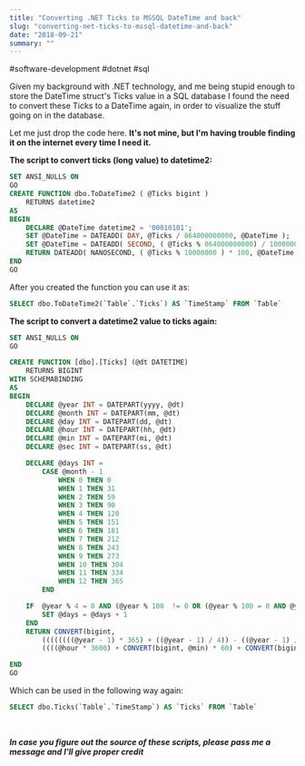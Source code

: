 ```yaml
---
title: "Converting .NET Ticks to MSSQL DateTime and back"
slug: "converting-net-ticks-to-mssql-datetime-and-back"
date: "2018-09-21"
summary: ""
---
```


#software-development #dotnet #sql

Given my background with .NET technology, and me being stupid enough to store the DateTime struct's Ticks value in a SQL database I found the need to convert these Ticks to a DateTime again, in order to visualize the stuff going on in the database.

Let me just drop the code here. **It's not mine, but I'm having trouble finding it on the internet every time I need it.**

**The script to convert ticks (long value) to datetime2:**

```sql
SET ANSI_NULLS ON
GO
CREATE FUNCTION dbo.ToDateTime2 ( @Ticks bigint )
    RETURNS datetime2
AS
BEGIN
    DECLARE @DateTime datetime2 = '00010101';
    SET @DateTime = DATEADD( DAY, @Ticks / 864000000000, @DateTime );
    SET @DateTime = DATEADD( SECOND, ( @Ticks % 864000000000) / 10000000, @DateTime );
    RETURN DATEADD( NANOSECOND, ( @Ticks % 10000000 ) * 100, @DateTime );
END
GO
```

After you created the function you can use it as:

```sql
SELECT dbo.ToDateTime2(`Table`.`Ticks`) AS `TimeStamp` FROM `Table`
```

**The script to convert a datetime2 value to ticks again:**

```sql
SET ANSI_NULLS ON
GO

CREATE FUNCTION [dbo].[Ticks] (@dt DATETIME)
    RETURNS BIGINT
WITH SCHEMABINDING
AS
BEGIN
    DECLARE @year INT = DATEPART(yyyy, @dt)
    DECLARE @month INT = DATEPART(mm, @dt)
    DECLARE @day INT = DATEPART(dd, @dt)
    DECLARE @hour INT = DATEPART(hh, @dt)
    DECLARE @min INT = DATEPART(mi, @dt)
    DECLARE @sec INT = DATEPART(ss, @dt)

    DECLARE @days INT =
        CASE @month - 1
            WHEN 0 THEN 0
            WHEN 1 THEN 31
            WHEN 2 THEN 59
            WHEN 3 THEN 90
            WHEN 4 THEN 120
            WHEN 5 THEN 151
            WHEN 6 THEN 181
            WHEN 7 THEN 212
            WHEN 8 THEN 243
            WHEN 9 THEN 273
            WHEN 10 THEN 304
            WHEN 11 THEN 334
            WHEN 12 THEN 365
        END

    IF  @year % 4 = 0 AND (@year % 100  != 0 OR (@year % 100 = 0 AND @year % 400 = 0)) AND @month > 2 BEGIN
        SET @days = @days + 1
    END
    RETURN CONVERT(bigint,
        ((((((((@year - 1) * 365) + ((@year - 1) / 4)) - ((@year - 1) / 100)) + ((@year - 1) / 400)) + @days) + @day) - 1) * 864000000000) +
        ((((@hour * 3600) + CONVERT(bigint, @min) * 60) + CONVERT(bigint, @sec)) * 10000000) + (CONVERT(bigint, DATEPART(ms, @dt)) * CONVERT(bigint,10000));

END
GO
```

Which can be used in the following way again:

```sql
SELECT dbo.Ticks(`Table`.`TimeStamp`) AS `Ticks` FROM `Table`
```

 

***In case you figure out the source of these scripts, please pass me a message and I'll give proper credit***
